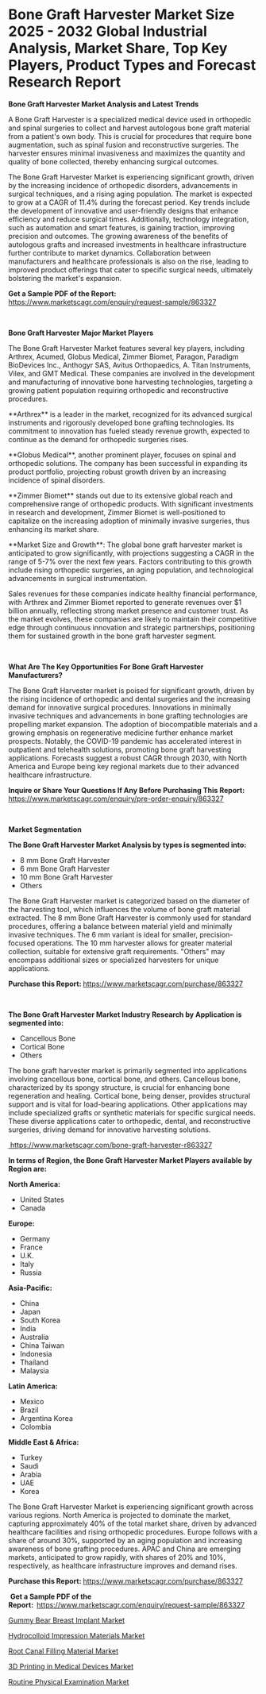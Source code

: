 <p><h1>Bone Graft Harvester Market Size 2025 - 2032 Global Industrial Analysis, Market Share, Top Key Players, Product Types and Forecast Research Report</h1></p><p><strong>Bone Graft Harvester Market Analysis and Latest Trends</strong></p>
<p><p>A Bone Graft Harvester is a specialized medical device used in orthopedic and spinal surgeries to collect and harvest autologous bone graft material from a patient's own body. This is crucial for procedures that require bone augmentation, such as spinal fusion and reconstructive surgeries. The harvester ensures minimal invasiveness and maximizes the quantity and quality of bone collected, thereby enhancing surgical outcomes.</p><p>The Bone Graft Harvester Market is experiencing significant growth, driven by the increasing incidence of orthopedic disorders, advancements in surgical techniques, and a rising aging population. The market is expected to grow at a CAGR of 11.4% during the forecast period. Key trends include the development of innovative and user-friendly designs that enhance efficiency and reduce surgical times. Additionally, technology integration, such as automation and smart features, is gaining traction, improving precision and outcomes. The growing awareness of the benefits of autologous grafts and increased investments in healthcare infrastructure further contribute to market dynamics. Collaboration between manufacturers and healthcare professionals is also on the rise, leading to improved product offerings that cater to specific surgical needs, ultimately bolstering the market's expansion.</p></p>
<p><strong>Get a Sample PDF of the Report:&nbsp;</strong> <a href="https://www.marketscagr.com/enquiry/request-sample/863327?utm_campaign=1879&utm_medium=2&utm_source=Github&utm_content=ia&utm_term=03032025&utm_id=bone-graft-harvester">https://www.marketscagr.com/enquiry/request-sample/863327</a></p>
<p>&nbsp;</p>
<p><strong>Bone Graft Harvester Major Market Players</strong></p>
<p><p>The Bone Graft Harvester Market features several key players, including Arthrex, Acumed, Globus Medical, Zimmer Biomet, Paragon, Paradigm BioDevices Inc., Anthogyr SAS, Avitus Orthopaedics, A. Titan Instruments, Vilex, and GMT Medical. These companies are involved in the development and manufacturing of innovative bone harvesting technologies, targeting a growing patient population requiring orthopedic and reconstructive procedures.</p><p>**Arthrex** is a leader in the market, recognized for its advanced surgical instruments and rigorously developed bone grafting technologies. Its commitment to innovation has fueled steady revenue growth, expected to continue as the demand for orthopedic surgeries rises.</p><p>**Globus Medical**, another prominent player, focuses on spinal and orthopedic solutions. The company has been successful in expanding its product portfolio, projecting robust growth driven by an increasing incidence of spinal disorders. </p><p>**Zimmer Biomet** stands out due to its extensive global reach and comprehensive range of orthopedic products. With significant investments in research and development, Zimmer Biomet is well-positioned to capitalize on the increasing adoption of minimally invasive surgeries, thus enhancing its market share.</p><p>**Market Size and Growth**: The global bone graft harvester market is anticipated to grow significantly, with projections suggesting a CAGR in the range of 5-7% over the next few years. Factors contributing to this growth include rising orthopedic surgeries, an aging population, and technological advancements in surgical instrumentation.</p><p>Sales revenues for these companies indicate healthy financial performance, with Arthrex and Zimmer Biomet reported to generate revenues over $1 billion annually, reflecting strong market presence and customer trust. As the market evolves, these companies are likely to maintain their competitive edge through continuous innovation and strategic partnerships, positioning them for sustained growth in the bone graft harvester segment.</p></p>
<p>&nbsp;</p>
<p><strong>What Are The Key Opportunities For Bone Graft Harvester Manufacturers?</strong></p>
<p><p>The Bone Graft Harvester market is poised for significant growth, driven by the rising incidence of orthopedic and dental surgeries and the increasing demand for innovative surgical procedures. Innovations in minimally invasive techniques and advancements in bone grafting technologies are propelling market expansion. The adoption of biocompatible materials and a growing emphasis on regenerative medicine further enhance market prospects. Notably, the COVID-19 pandemic has accelerated interest in outpatient and telehealth solutions, promoting bone graft harvesting applications. Forecasts suggest a robust CAGR through 2030, with North America and Europe being key regional markets due to their advanced healthcare infrastructure.</p></p>
<p><strong>Inquire or Share Your Questions If Any Before Purchasing This Report:</strong> <a href="https://www.marketscagr.com/enquiry/pre-order-enquiry/863327?utm_campaign=1879&utm_medium=2&utm_source=Github&utm_content=ia&utm_term=03032025&utm_id=bone-graft-harvester">https://www.marketscagr.com/enquiry/pre-order-enquiry/863327</a></p>
<p>&nbsp;</p>
<p><strong>Market Segmentation</strong></p>
<p><strong>The Bone Graft Harvester Market Analysis by types is segmented into:</strong></p>
<p><ul><li>8 mm Bone Graft Harvester</li><li>6 mm Bone Graft Harvester</li><li>10 mm Bone Graft Harvester</li><li>Others</li></ul></p>
<p><p>The Bone Graft Harvester market is categorized based on the diameter of the harvesting tool, which influences the volume of bone graft material extracted. The 8 mm Bone Graft Harvester is commonly used for standard procedures, offering a balance between material yield and minimally invasive techniques. The 6 mm variant is ideal for smaller, precision-focused operations. The 10 mm harvester allows for greater material collection, suitable for extensive graft requirements. "Others" may encompass additional sizes or specialized harvesters for unique applications.</p></p>
<p><strong>Purchase this Report:&nbsp;</strong><a href="https://www.marketscagr.com/purchase/863327?utm_campaign=1879&utm_medium=2&utm_source=Github&utm_content=ia&utm_term=03032025&utm_id=bone-graft-harvester">https://www.marketscagr.com/purchase/863327</a></p>
<p>&nbsp;</p>
<p><strong>The Bone Graft Harvester Market Industry Research by Application is segmented into:</strong></p>
<p><ul><li>Cancellous Bone</li><li>Cortical Bone</li><li>Others</li></ul></p>
<p><p>The bone graft harvester market is primarily segmented into applications involving cancellous bone, cortical bone, and others. Cancellous bone, characterized by its spongy structure, is crucial for enhancing bone regeneration and healing. Cortical bone, being denser, provides structural support and is vital for load-bearing applications. Other applications may include specialized grafts or synthetic materials for specific surgical needs. These diverse applications cater to orthopedic, dental, and reconstructive surgeries, driving demand for innovative harvesting solutions.</p></p>
<p><a href="https://www.marketscagr.com/bone-graft-harvester-r863327?utm_campaign=1879&utm_medium=2&utm_source=Github&utm_content=ia&utm_term=03032025&utm_id=bone-graft-harvester">&nbsp;https://www.marketscagr.com/bone-graft-harvester-r863327</a></p>
<p><strong>In terms of Region, the Bone Graft Harvester Market Players available by Region are:</strong></p>
<p>
    <p> <strong> North America: </strong>
        <ul>
            <li>United States</li>
            <li>Canada</li>
        </ul>
        </p> 
    <p> <strong> Europe: </strong>
        <ul>
            <li>Germany</li>
            <li>France</li>
            <li>U.K.</li>
            <li>Italy</li>
            <li>Russia</li>
        </ul>
        </p> 
    <p> <strong> Asia-Pacific: </strong>
        <ul>
            <li>China</li>
            <li>Japan</li>
            <li>South Korea</li>
            <li>India</li>
            <li>Australia</li>
            <li>China Taiwan</li>
            <li>Indonesia</li>
            <li>Thailand</li>
            <li>Malaysia</li>
        </ul>
        </p> 
    <p> <strong> Latin America: </strong>
        <ul>
            <li>Mexico</li>
            <li>Brazil</li>
            <li>Argentina Korea</li>
            <li>Colombia</li>
        </ul>
        </p> 
    <p> <strong> Middle East & Africa: </strong>
        <ul>
            <li>Turkey</li>
            <li>Saudi</li>
            <li>Arabia</li>
            <li>UAE</li>
            <li>Korea</li>
        </ul>
    </p>
    </p>
<p><p>The Bone Graft Harvester Market is experiencing significant growth across various regions. North America is projected to dominate the market, capturing approximately 40% of the total market share, driven by advanced healthcare facilities and rising orthopedic procedures. Europe follows with a share of around 30%, supported by an aging population and increasing awareness of bone grafting procedures. APAC and China are emerging markets, anticipated to grow rapidly, with shares of 20% and 10%, respectively, as healthcare infrastructure improves and demand rises.</p></p>
<p><strong>Purchase this Report: </strong><a href="https://www.marketscagr.com/purchase/863327?utm_campaign=1879&utm_medium=2&utm_source=Github&utm_content=ia&utm_term=03032025&utm_id=bone-graft-harvester">https://www.marketscagr.com/purchase/863327</a></p>
<p>&nbsp;<strong>Get a Sample PDF of the Report:&nbsp;&nbsp;</strong><a href="https://www.marketscagr.com/enquiry/request-sample/863327?utm_campaign=1879&utm_medium=2&utm_source=Github&utm_content=ia&utm_term=03032025&utm_id=bone-graft-harvester">https://www.marketscagr.com/enquiry/request-sample/863327</a></p>
<p><strong></strong></p>
<p><p><a href="https://github.com/rosamariarocque98/Market-Research-Report-List-1/blob/main/gummy-bear-breast-implant-market.md?utm_campaign=1879&utm_medium=2&utm_source=Github&utm_content=ia&utm_term=03032025&utm_id=bone-graft-harvester">Gummy Bear Breast Implant Market</a></p><p><a href="https://github.com/MariaWashington76/Market-Research-Report-List-1/blob/main/hydrocolloid-impression-materials-market.md?utm_campaign=1879&utm_medium=2&utm_source=Github&utm_content=ia&utm_term=03032025&utm_id=bone-graft-harvester">Hydrocolloid Impression Materials Market</a></p><p><a href="https://github.com/MarciaRunte/Market-Research-Report-List-1/blob/main/root-canal-filling-material-market.md?utm_campaign=1879&utm_medium=2&utm_source=Github&utm_content=ia&utm_term=03032025&utm_id=bone-graft-harvester">Root Canal Filling Material Market</a></p><p><a href="https://github.com/krinerstormy331/Market-Research-Report-List-1/blob/main/3d-printing-in-medical-devices-market.md?utm_campaign=1879&utm_medium=2&utm_source=Github&utm_content=ia&utm_term=03032025&utm_id=bone-graft-harvester">3D Printing in Medical Devices Market</a></p><p><a href="https://github.com/suleimannichelle7/Market-Research-Report-List-1/blob/main/routine-physical-examination-market.md?utm_campaign=1879&utm_medium=2&utm_source=Github&utm_content=ia&utm_term=03032025&utm_id=bone-graft-harvester">Routine Physical Examination Market</a></p></p>